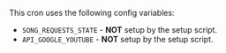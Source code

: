 This cron uses the following config variables:

- `SONG_REQUESTS_STATE` - **NOT** setup by the setup script.
- `API_GOOGLE_YOUTUBE` - **NOT** setup by the setup script.
